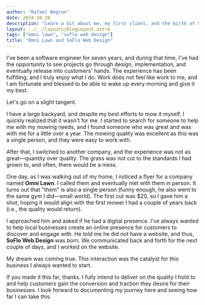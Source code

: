 ```yaml
---
author: "Rafael Negron"
date: 2024-10-28
description: "Learn a bit about me, my first client, and the birth of SoFlo Web Design."
layout: ../../layouts/BlogLayout.astro
tags: ["omni lawn", "soflo web design"]
title: "Omni Lawn and SoFlo Web Design"
---
```


I've been a software engineer for seven years, and during that time, I've had the opportunity to see projects go through design, implementation, and eventually release into customers' hands. The experience has been fulfilling, and I truly enjoy what I do. Work does not feel like work to me, and I am fortunate and blessed to be able to wake up every morning and give it my best.

Let's go on a slight tangent.

I have a large backyard, and despite my best efforts to mow it myself, I quickly realized that it wasn't for me. I started to search for someone to help me with my mowing needs, and I found someone who was great and was with me for a little over a year. The mowing quality was excellent as this was a single person, and they were easy to work with.

After that, I switched to another company, and the experience was not as great—quantity over quality. The grass was not cut to the standards I had grown to, and often, there would be a mess.

One day, as I was walking out of my home, I noticed a flyer for a company named **Omni Lawn**. I called them and eventually met with them in person. It turns out that "them" is also a single person (funny enough, he also went to the same gym I did—small world). The first cut was $20, so I gave him a shot, hoping it would align with the first mower I had a couple of years back (i.e., the quality would return).

I approached him and asked if he had a digital presence. I've always wanted to help local businesses create an online presence for customers to discover and engage with. He told me he did not have a website, and thus, **SoFlo Web Design** was born. We communicated back and forth for the next couple of days, and I worked on the website.

My dream was coming true. This interaction was the catalyst for this business I always wanted to start.

If you made it this far, thanks. I fully intend to deliver on the quality I hold to and help customers gain the conversion and traction they desire for their businesses. I look forward to documenting my journey here and seeing how far I can take this.
